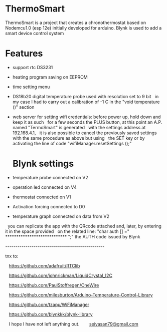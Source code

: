 # ThermoSmart
ThermoSmart is a project that creates a chronothermostat based on Nodemcu1.0 (esp 12e)
initially developed for arduino.
Blynk is used to add a smart device control system

# Features

- support rtc DS3231

- heating program saving on EEPROM

- time setting menu

- DS18b20 digital temperature probe used with resolution set to 9 bit
  in my case I had to carry out a calibration of -1 C in the "void temperature ()" section
  
- web server for setting wifi  credentials: 
  before power up, hold down and keep it as such
  for a few seconds the PLUS button, at this point an A.P. named "TermoSmart" is generated 
  with the settings address at 192.168.4.1,
  it is also possible to cancel the previously saved settings with the same procedure as above but using
  the SET key or by activating the line of code "wifiManager.resetSettings ();"
  
  # Blynk settings
  
- temperature probe connected on V2
 
- operation led connected on V4
- thermostat connected on V1
 
- Activation forcing connected to D0
 
- temperature graph connected on data from V2
 
  you can replicate the app with the QRcode attached and, later, by entering it in the space provided
  on the related line: "char auth [] =" **************************** ";" the AUTH code issued by Blynk
  
  
   *-*-*-*-*-*-*-*-*-*-*-*-*-*-*-*-*-*-*-*-*-*-*-*-*-*-*-*-*-*-*-*-*-*-*-*-*-*-*-*-*-*-*-*-*-*-*-*-*-*
   
   tnx to:
   
   https://github.com/adafruit/RTClib
   
   https://github.com/johnrickman/LiquidCrystal_I2C
   
   https://github.com/PaulStoffregen/OneWire
   
   https://github.com/milesburton/Arduino-Temperature-Control-Library
   
   https://github.com/tzapu/WiFiManager
   
   https://github.com/blynkkk/blynk-library

   I hope I have not left anything out.
   
   seivasan79@gmail.com 
   
  
